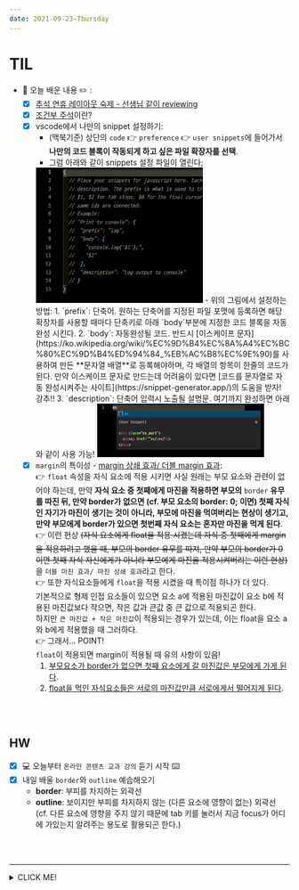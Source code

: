 ```yaml
---
date: 2021-09-23-Thursday
---
```


# TIL 
- 📝 오늘 배운 내용 ✏️ : 
  - [x] [추석 연휴 레이아웃 숙제 - 선생님 같이 reviewing](https://github.com/ekfka4863/frontEndCource_210901/tree/main/code/HW/%EC%B6%94%EC%84%9D%EA%B3%BC%EC%A0%9C/teacher's%20solution/layout_01) 
  - [x] [조건부 주석](https://github.com/ekfka4863/TIL/blob/master/HTML/ie_%EC%A1%B0%EA%B1%B4%EB%B6%80%EC%A3%BC%EC%84%9D.md)이란?     
  - [x] vscode에서 나만의 snippet 설정하기:      
    - (맥북기준) 상단의 `code` 👉 `preference` 👉 `user snippets`에 들어가서 **나만의 코드 블록이 작동되게 하고 싶은 파일 확장자를 선택**.     
    - 그럼 아래와 같이 snippets 설정 파일이 열린다;       
    <img src="./images/user_snippets.png" alt="snippets 설정하기" width="300px" height="" style="margin-left: px;"/>    
    - 위의 그림에서 설정하는 방법:    
      1. `prefix`:    
      단축어.     
      원하는 단축어를 지정된 파일 포맷에 등록하면 해당 확장자를 사용할 때마다 단축키로 아래 `body`부분에 지정한 코드 블록을 자동완성 시킨다.       
      2. `body`:       
      자동완성될 코드.      
      반드시 [이스케이프 문자](https://ko.wikipedia.org/wiki/%EC%9D%B4%EC%8A%A4%EC%BC%80%EC%9D%B4%ED%94%84_%EB%AC%B8%EC%9E%90)를 사용하여 만든 **문자열 배열**로 등록해야하며, 각 배열의 항목이 한줄의 코드가 된다.     
      만약 이스케이프 문자로 만드는데 어려움이 있다면 [코드를 문자열로 자동 완성시켜주는 사이트](https://snippet-generator.app/)의 도움을 받자! 강추!!             
      3. `description`:      
      단축어 입력시 노출될 설명문.     
      여기까지 완성하면 아래와 같이 사용 가능!      
      <img src="./images/how_snippet_works.gif" alt="snippet이 정상 작동할 때의 모습" width="300px" height="" style="margin-left: px;"/>        
  - [x] `margin`의 특이성 - [margin 상쇄 효과/ 더블 margin 효과](https://github.com/ekfka4863/TIL/blob/master/CSS%26SASS%26Bootstrap/CSS/CSS_margin_with_floated_elements.md):        
    👉 `float` 속성을 자식 요소에 적용 시키면 사실 원래는 부모 요소와 관련이 없어야 하는데, 만약 **자식 요소 중 첫째에게 마진을 적용하면 부모의** `border` **유무를 따진 뒤, 만약 border가 없으면 (cf. 부모 요소의 border: 0; 이면) 첫째 자식인 자기가 마진이 생기는 것이 아니라, 부모에 마진을 먹여버리는 현상이 생기고, 만약 부모에게 border가 있으면 첫번째 자식 요소는 혼자만 마진을 먹게 된다**.            
    👉 이런 현상 ~~(자식 요소에게 float을 적용 시켰는데 자식 중 첫째에게 margin을 적용하려고 했을 때, 부모의 border 유무를 따져, 만약 부모의 border가 0이면 첫째 자식 자신에게가 아니라 부모에게 마진을 적용시켜버리는 이런 현상)~~ 을 `더블 마진 효과/ 마진 상쇄 효과`라고 한다.       
    👉 또한 자식요소들에게 `float`을 적용 시켰을 때 특이점 하나가 더 있다.     
    기본적으로 형제 인접 요소들이 있으면 요소 a에 적용된 마진값이 요소 b에 적용된 마진값보다 작으면, 작은 값과 큰값 중 큰 값으로 적용되곤 한다.    
    하지만 `큰 마진값 + 작은 마진값`이 적용되는 경우가 있는데, 이는 float을 요소 a와 b에게 적용했을 때 그러하다.      
    👉 그래서... POINT!        
    `float`이 적용되면 margin이 적용될 때 유의 사항이 있음!     
    1. <u>부모요소가 border가 없으면 첫째 요소에게 갈 마진값은 부모에게 가게 된다</u>.       
    2. <u>float을 먹인 자식요소들은 서로의 마진값만큼 서로에게서 떨어지게 된다</u>.    
    

<br /> 
<br />

## HW
- [x] 💻 오늘부터 `온라인 콘텐츠 교과 강의` 듣기 시작 ⌨️    
- [x] 내일 배울 `border`와 `outline` 예습해오기 
  - **border**: 부피를 차지하는 외곽선      
  - **outline**: 보이지만 부피를 차지하지 않는 (다른 요소에 영향이 없는) 외곽선     
  (cf. 다른 요소에 영향을 주지 않기 때문에 tab 키를 눌러서 지금 focus가 어디에 가있는지 알려주는 용도로 활용되곤 한다.)     

<br /> 
<br />

---

<details>
<summary>CLICK ME!</summary>  

- cf.  
  - https://webdir.tistory.com/451
  - https://code.visualstudio.com/docs/editor/userdefinedsnippets
  - https://snippet-generator.app/
  - https://jojoldu.tistory.com/491
  - https://singa-korean.tistory.com/44
  - https://velog.io/@raram2/CSS-마진-상쇄Margin-collapsing-원리-완벽-이해
  - https://webclub.tistory.com/26
  - https://blog.danggun.net/4276
  - https://www.codeit.kr/community/threads/2385
  - [과제 pdf](https://github.com/ekfka4863/frontEndCource_210901/blob/main/source/14%EA%B0%95_layout_%EA%B8%B0%EB%B3%B8.pdf)

</detials>  



